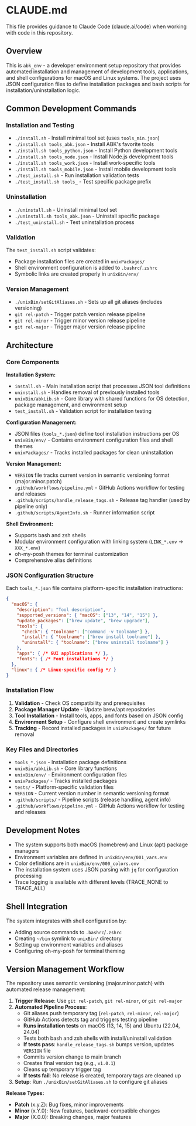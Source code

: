 # CLAUDE.md

This file provides guidance to Claude Code (claude.ai/code) when working with code in this repository.

## Overview

This is `abk_env` - a developer environment setup repository that provides automated installation and management of development tools, applications, and shell configurations for macOS and Linux systems. The project uses JSON configuration files to define installation packages and bash scripts for installation/uninstallation logic.

## Common Development Commands

### Installation and Testing
- `./install.sh` - Install minimal tool set (uses `tools_min.json`)
- `./install.sh tools_abk.json` - Install ABK's favorite tools
- `./install.sh tools_python.json` - Install Python development tools
- `./install.sh tools_node.json` - Install Node.js development tools
- `./install.sh tools_work.json` - Install work-specific tools
- `./install.sh tools_mobile.json` - Install mobile development tools
- `./test_install.sh` - Run installation validation tests
- `./test_install.sh tools_` - Test specific package prefix

### Uninstallation
- `./uninstall.sh` - Uninstall minimal tool set
- `./uninstall.sh tools_abk.json` - Uninstall specific package
- `./test_uninstall.sh` - Test uninstallation process

### Validation
The `test_install.sh` script validates:
- Package installation files are created in `unixPackages/`
- Shell environment configuration is added to `.bashrc`/`.zshrc`
- Symbolic links are created properly in `unixBin/env/`

### Version Management
- `./unixBin/setGitAliases.sh` - Sets up all git aliases (includes versioning)
- `git rel-patch` - Trigger patch version release pipeline
- `git rel-minor` - Trigger minor version release pipeline
- `git rel-major` - Trigger major version release pipeline

## Architecture

### Core Components

**Installation System:**
- `install.sh` - Main installation script that processes JSON tool definitions
- `uninstall.sh` - Handles removal of previously installed tools
- `unixBin/abkLib.sh` - Core library with shared functions for OS detection, package management, and environment setup
- `test_install.sh` - Validation script for installation testing

**Configuration Management:**
- JSON files (`tools_*.json`) define tool installation instructions per OS
- `unixBin/env/` - Contains environment configuration files and shell themes
- `unixPackages/` - Tracks installed packages for clean uninstallation

**Version Management:**
- `VERSION` file tracks current version in semantic versioning format (major.minor.patch)
- `.github/workflows/pipeline.yml` - GitHub Actions workflow for testing and releases
- `.github/scripts/handle_release_tags.sh` - Release tag handler (used by pipeline only)
- `.github/scripts/AgentInfo.sh` - Runner information script

**Shell Environment:**
- Supports bash and zsh shells
- Modular environment configuration with linking system (`LINK_*.env` → `XXX_*.env`)
- oh-my-posh themes for terminal customization
- Comprehensive alias definitions

### JSON Configuration Structure

Each `tools_*.json` file contains platform-specific installation instructions:

```json
{
  "macOS": {
    "description": "Tool description",
    "supported_versions": { "macOS": ["13", "14", "15"] },
    "update_packages": ["brew update", "brew upgrade"],
    "tools": {
      "check": { "toolname": ["command -v toolname"] },
      "install": { "toolname": ["brew install toolname"] },
      "uninstall": { "toolname": ["brew uninstall toolname"] }
    },
    "apps": { /* GUI applications */ },
    "fonts": { /* Font installations */ }
  },
  "linux": { /* Linux-specific config */ }
}
```

### Installation Flow

1. **Validation** - Check OS compatibility and prerequisites
2. **Package Manager Update** - Update brew/apt repositories
3. **Tool Installation** - Install tools, apps, and fonts based on JSON config
4. **Environment Setup** - Configure shell environment and create symlinks
5. **Tracking** - Record installed packages in `unixPackages/` for future removal

### Key Files and Directories

- `tools_*.json` - Installation package definitions
- `unixBin/abkLib.sh` - Core library functions
- `unixBin/env/` - Environment configuration files
- `unixPackages/` - Tracks installed packages
- `tests/` - Platform-specific validation files
- `VERSION` - Current version number in semantic versioning format
- `.github/scripts/` - Pipeline scripts (release handling, agent info)
- `.github/workflows/pipeline.yml` - GitHub Actions workflow for testing and releases

## Development Notes

- The system supports both macOS (homebrew) and Linux (apt) package managers
- Environment variables are defined in `unixBin/env/001_vars.env`
- Color definitions are in `unixBin/env/000_colors.env`
- The installation system uses JSON parsing with `jq` for configuration processing
- Trace logging is available with different levels (TRACE_NONE to TRACE_ALL)

## Shell Integration

The system integrates with shell configuration by:
- Adding source commands to `.bashrc`/`.zshrc`
- Creating `~/bin` symlink to `unixBin/` directory
- Setting up environment variables and aliases
- Configuring oh-my-posh for terminal theming

## Version Management Workflow

The repository uses semantic versioning (major.minor.patch) with automated release management:

1. **Trigger Release**: Use `git rel-patch`, `git rel-minor`, or `git rel-major`
2. **Automated Pipeline Process**: 
   - Git aliases push temporary tag (`rel-patch`, `rel-minor`, `rel-major`)
   - GitHub Actions detects tag and triggers testing pipeline
   - **Runs installation tests** on macOS (13, 14, 15) and Ubuntu (22.04, 24.04)
   - Tests both bash and zsh shells with install/uninstall validation
   - **If tests pass**: `handle_release_tags.sh` bumps version, updates `VERSION` file
   - Commits version change to main branch  
   - Creates final version tag (e.g., `v1.0.1`)
   - Cleans up temporary trigger tag
   - **If tests fail**: No release is created, temporary tags are cleaned up
3. **Setup**: Run `./unixBin/setGitAliases.sh` to configure git aliases

**Release Types:**
- **Patch** (x.y.Z): Bug fixes, minor improvements
- **Minor** (x.Y.0): New features, backward-compatible changes  
- **Major** (X.0.0): Breaking changes, major features